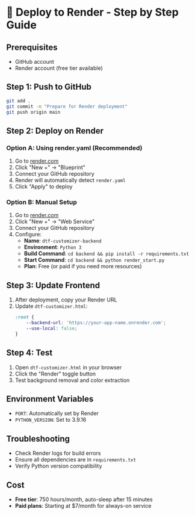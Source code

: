 # 🚀 Deploy to Render - Step by Step Guide

## Prerequisites
- GitHub account
- Render account (free tier available)

## Step 1: Push to GitHub
```bash
git add .
git commit -m "Prepare for Render deployment"
git push origin main
```

## Step 2: Deploy on Render

### Option A: Using render.yaml (Recommended)
1. Go to [render.com](https://render.com)
2. Click "New +" → "Blueprint"
3. Connect your GitHub repository
4. Render will automatically detect `render.yaml`
5. Click "Apply" to deploy

### Option B: Manual Setup
1. Go to [render.com](https://render.com)
2. Click "New +" → "Web Service"
3. Connect your GitHub repository
4. Configure:
   - **Name**: `dtf-customizer-backend`
   - **Environment**: `Python 3`
   - **Build Command**: `cd backend && pip install -r requirements.txt`
   - **Start Command**: `cd backend && python render_start.py`
   - **Plan**: Free (or paid if you need more resources)

## Step 3: Update Frontend
1. After deployment, copy your Render URL
2. Update `dtf-customizer.html`:
   ```css
   :root {
       --backend-url: 'https://your-app-name.onrender.com';
       --use-local: false;
   }
   ```

## Step 4: Test
1. Open `dtf-customizer.html` in your browser
2. Click the "Render" toggle button
3. Test background removal and color extraction

## Environment Variables
- `PORT`: Automatically set by Render
- `PYTHON_VERSION`: Set to 3.9.16

## Troubleshooting
- Check Render logs for build errors
- Ensure all dependencies are in `requirements.txt`
- Verify Python version compatibility

## Cost
- **Free tier**: 750 hours/month, auto-sleep after 15 minutes
- **Paid plans**: Starting at $7/month for always-on service
